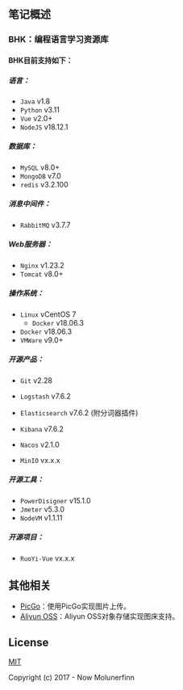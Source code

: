 ## 笔记概述

### BHK：编程语言学习资源库

#### BHK目前支持如下：

##### 语言：

- `Java` v1.8
- `Python` v3.11
- `Vue` v2.0+
- `NodeJS` v18.12.1



##### 数据库：

- `MySQL` v8.0+
- `MongoDB` v7.0
- `redis` v3.2.100



##### 消息中间件：

- `RabbitMQ` v3.7.7



##### Web服务器：

- `Nginx` v1.23.2
- `Tomcat` v8.0+



##### 操作系统：

- `Linux` vCentOS 7
  - `Docker` v18.06.3
- `Docker` v18.06.3
- `VMWare` v9.0+



##### 开源产品：

- `Git` v2.28

- `Logstash` v7.6.2

- `Elasticsearch` v7.6.2 (附分词器插件)

- `Kibana` v7.6.2

- `Nacos` v2.1.0

- `MinIO` vx.x.x

  



##### 开源工具：

- `PowerDisigner` v15.1.0
- `Jmeter` v5.3.0
- `NodeVM` v1.1.11



##### 开源项目：

- `RuoYi-Vue` vx.x.x







## 其他相关

- [PicGo](https://github.com/Molunerfinn/PicGo)：使用PicGo实现图片上传。
- [Aliyun OSS](https://www.aliyun.com/product/oss)：Aliyun OSS对象存储实现图床支持。





## License

[MIT](http://opensource.org/licenses/MIT)

Copyright (c) 2017 - Now Molunerfinn